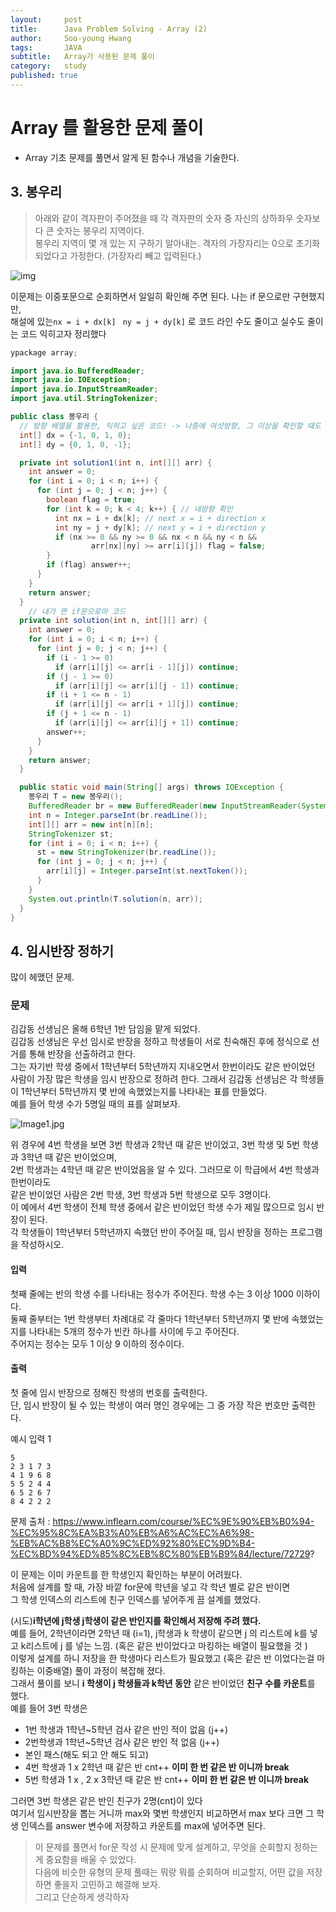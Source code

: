 ```yaml
---
layout:     post
title:      Java Problem Solving - Array (2)
author:     Soo-young Hwang
tags: 		JAVA
subtitle:  	Array가 사용된 문제 풀이
category:   study
published: true
---
```


# Array 를 활용한 문제 풀이

- Array 기초 문제를 풀면서 알게 된 함수나 개념을 기술한다.


## 3. 봉우리

> 아래와 같이 격자판이 주어졌을 때 각 격자판의 숫자 중 자신의 상하좌우 숫자보다 큰 숫자는 봉우리 지역이다.  
> 봉우리 지역이 몇 개 있는 지 구하기 알아내는. 격자의 가장자리는 0으로 초기화 되었다고 가정한다. (가장자리 빼고 입력된다.)

![img](https://cote.inflearn.com/public/upload/d0a3fd4667.jpg)

이문제는 이중포문으로 순회하면서 일일히 확인해 주면 된다.
나는 if 문으로만 구현했지만,   
해설에 있는`nx = i + dx[k] ` `ny = j + dy[k]` 로 코드 라인 수도 줄이고 실수도 줄이는 코드 익히고자 정리했다

```java
ypackage array;

import java.io.BufferedReader;
import java.io.IOException;
import java.io.InputStreamReader;
import java.util.StringTokenizer;

public class 봉우리 {
  // 방향 배열을 활용한, 익히고 싶은 코드! -> 나중에 여섯방향, 그 이상을 확인할 때도 편하다 
  int[] dx = {-1, 0, 1, 0};
  int[] dy = {0, 1, 0, -1};

  private int solution1(int n, int[][] arr) {
    int answer = 0;
    for (int i = 0; i < n; i++) {
      for (int j = 0; j < n; j++) {
        boolean flag = true;
        for (int k = 0; k < 4; k++) { // 네방향 확인
          int nx = i + dx[k]; // next x = i + direction x 
          int ny = j + dy[k]; // next y = i + direction y 
          if (nx >= 0 && ny >= 0 && nx < n && ny < n &&
                  arr[nx][ny] >= arr[i][j]) flag = false;
        }
        if (flag) answer++;
      }
    }
    return answer;
  }
	// 내가 짠 if문으로마 코드 
  private int solution(int n, int[][] arr) {
    int answer = 0;
    for (int i = 0; i < n; i++) {
      for (int j = 0; j < n; j++) {
        if (i - 1 >= 0)
          if (arr[i][j] <= arr[i - 1][j]) continue;
        if (j - 1 >= 0)
          if (arr[i][j] <= arr[i][j - 1]) continue;
        if (i + 1 <= n - 1)
          if (arr[i][j] <= arr[i + 1][j]) continue;
        if (j + 1 <= n - 1)
          if (arr[i][j] <= arr[i][j + 1]) continue;
        answer++;
      }
    }
    return answer;
  }

  public static void main(String[] args) throws IOException {
    봉우리 T = new 봉우리();
    BufferedReader br = new BufferedReader(new InputStreamReader(System.in));
    int n = Integer.parseInt(br.readLine());
    int[][] arr = new int[n][n];
    StringTokenizer st;
    for (int i = 0; i < n; i++) {
      st = new StringTokenizer(br.readLine());
      for (int j = 0; j < n; j++) {
        arr[i][j] = Integer.parseInt(st.nextToken());
      }
    }
    System.out.println(T.solution(n, arr));
  }
}

```



## 4. 임시반장 정하기

많이 헤맸던 문제.

### 문제

김갑동 선생님은 올해 6학년 1반 담임을 맡게 되었다.   
김갑동 선생님은 우선 임시로 반장을 정하고 학생들이 서로 친숙해진 후에 정식으로 선거를 통해 반장을 선출하려고 한다.   
그는 자기반 학생 중에서 1학년부터 5학년까지 지내오면서 한번이라도 같은 반이었던 사람이 가장 많은 학생을 임시 반장으로 정하려 한다.
그래서 김갑동 선생님은 각 학생들이 1학년부터 5학년까지 몇 반에 속했었는지를 나타내는 표를 만들었다.   
예를 들어 학생 수가 5명일 때의 표를 살펴보자.   

![Image1.jpg](https://cote.inflearn.com/public/upload/f8a83920ca.jpg)

위 경우에 4번 학생을 보면 3번 학생과 2학년 때 같은 반이었고, 3번 학생 및 5번 학생과 3학년 때 같은 반이었으며,   
2번 학생과는 4학년 때 같은 반이었음을 알 수 있다. 그러므로 이 학급에서 4번 학생과 한번이라도   
같은 반이었던 사람은 2번 학생, 3번 학생과 5번 학생으로 모두 3명이다.   
이 예에서 4번 학생이 전체 학생 중에서 같은 반이었던 학생 수가 제일 많으므로 임시 반장이 된다.    
각 학생들이 1학년부터 5학년까지 속했던 반이 주어질 때, 임시 반장을 정하는 프로그램을 작성하시오.

#### 입력

첫째 줄에는 반의 학생 수를 나타내는 정수가 주어진다. 학생 수는 3 이상 1000 이하이다.   
둘째 줄부터는 1번 학생부터 차례대로 각 줄마다 1학년부터 5학년까지 몇 반에 속했었는지를 나타내는 5개의 정수가 빈칸 하나를 사이에 두고 주어진다.   
주어지는 정수는 모두 1 이상 9 이하의 정수이다.   

#### 출력

첫 줄에 임시 반장으로 정해진 학생의 번호를 출력한다.   
단, 임시 반장이 될 수 있는 학생이 여러 명인 경우에는 그 중 가장 작은 번호만 출력한다.



예시 입력 1

```
5
2 3 1 7 3
4 1 9 6 8
5 5 2 4 4
6 5 2 6 7
8 4 2 2 2
```

문제 출처 : https://www.inflearn.com/course/%EC%9E%90%EB%B0%94-%EC%95%8C%EA%B3%A0%EB%A6%AC%EC%A6%98-%EB%AC%B8%EC%A0%9C%ED%92%80%EC%9D%B4-%EC%BD%94%ED%85%8C%EB%8C%80%EB%B9%84/lecture/72729?



이 문제는 이미 카운트를 한 학생인지 확인하는 부분이 어려웠다.   
처음에 설계를 할 때, 가장 바깥 for문에 학년을 넣고 각 학년 별로 같은 반이면   
그 학생 인덱스의 리스트에 친구 인덱스를 넣어주게 끔 설계를 했었다.

(시도)**i학년에 j학생 j학생이 같은 반인지를 확인해서 저장해 주려 했다.**  
예를 들어, 2학년이라면 2학년 때  (i=1), j학생과 k 학생이 같으면 j 의 리스트에 k를 넣고 k리스트에 j 를 넣는 느낌. (혹은 같은 반이었다고 마킹하는 배열이 필요했을 것 )   
이렇게 설계를 하니 저장을 한 학생마다 리스트가 필요했고 (혹은 같은 반 이었다는걸 마킹하는 이중배열) 풀이 과정이 복잡해 졌다.   
그래서 풀이를 보니 **i 학생이 j 학생들과 k학년 동안** 같은 반이었던 **친구 수를 카운트**를 했다.   
예를 들어 3번 학생은   

- 1번 학생과 1학년~5학년 검사 같은 반인 적이 없음 (j++)
- 2번학생과 1학년~5학년 검사  같은 반인 적 없음 (j++)
- 본인 패스(해도 되고 안 해도 되고)
- 4번 학생과 1 x 2학년 때 같은 반 cnt++  **이미 한 번 같은 반 이니까 break**
- 5번 학생과 1 x , 2 x 3학년 때 같은 반 cnt++ **이미 한 번 같은 반 이니까 break**

그러면 3번 학생은 같은 반인 친구가 2명(cnt)이 있다   
여기서 임시반장을 뽑는 거니까 max와 몇번 학생인지 비교하면서 max 보다 크면 그 학생 인덱스를 answer 변수에 저장하고 카운트를 max에 넣어주면 된다.   


> 이 문제를 풀면서 for문 작성 시 문제에 맞게 설계하고, 무엇을 순회할지 정하는게 중요함을 배울 수 있었다.   
> 다음에 비슷한 유형의 문제 풀때는 뭐랑 뭐를 순회하며 비교할지, 어떤 값을 저장하면 좋을지 고민하고 해결해 보자.   
> 그리고 단순하게 생각하자 

